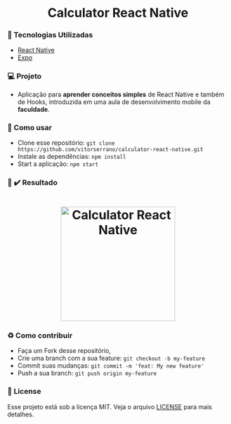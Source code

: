 <h1 align="center"> 
    Calculator React Native
</h1>

### :rocket: Tecnologias Utilizadas

- [React Native](https://reactnative.dev/)
- [Expo](https://expo.io/)

### :computer: Projeto 

- Aplicação para <b>aprender conceitos simples</b> de React Native e também de Hooks, introduzida em uma aula de desenvolvimento mobile da <b>faculdade</b>.

### :page_facing_up: Como usar

- Clone esse repositório: `git clone https://github.com/vitorserrano/calculator-react-native.git`
- Instale as dependências: `npm install` 
- Start a aplicação: `npm start`

### :iphone: :heavy_check_mark: Resultado

<h1 align="center">
    <img alt="Calculator React Native" title="#calculatorReactNative" width="260px" src="https://user-images.githubusercontent.com/51726945/78309078-79bc2c80-7520-11ea-8b1e-00928ad4acb8.jpeg" />
</h1>

### :recycle: Como contribuir

- Faça um Fork desse repositório,
- Crie uma branch com a sua feature: `git checkout -b my-feature`
- Commit suas mudanças: `git commit -m 'feat: My new feature'`
- Push a sua branch: `git push origin my-feature`

### :memo: License

Esse projeto está sob a licença MIT. Veja o arquivo [LICENSE](LICENSE) para mais detalhes.


